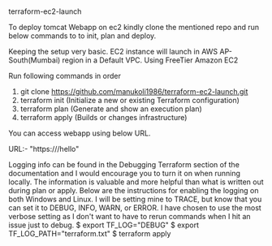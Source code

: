 #
terraform-ec2-launch

To deploy tomcat Webapp on ec2 kindly clone the mentioned repo and run below commands to to init, plan and deploy. 


Keeping the setup very basic. EC2 instance will launch in AWS AP-South(Mumbai) region in a Default VPC.
Using FreeTier Amazon EC2

Run following commands in order

1) git clone https://github.com/manukoli1986/terraform-ec2-launch.git
2) terraform init  (Initialize a new or existing Terraform configuration)
3) terraform plan  (Generate and show an execution plan)
4) terraform apply (Builds or changes infrastructure)

You can access webapp using below URL.

URL:- "https://<Public IP>/hello"



Logging info can be found in the Debugging Terraform section of the documentation and I would encourage you to turn it on when running locally. The information is valuable and more helpful than what is written out during plan or apply. Below are the instructions for enabling the logging on both Windows and Linux. I will be setting mine to TRACE, but know that you can set it to DEBUG, INFO, WARN, or ERROR. I have chosen to use the most verbose setting as I don't want to have to rerun commands when I hit an issue just to debug.
$ export TF_LOG="DEBUG"
$ export TF_LOG_PATH="terraform.txt"
$ terraform apply

